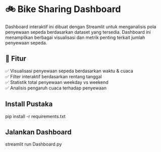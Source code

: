 # 🚲 Bike Sharing Dashboard  

Dashboard interaktif ini dibuat dengan Streamlit untuk menganalisis pola penyewaan sepeda berdasarkan dataset yang tersedia. Dashboard ini menampilkan berbagai visualisasi dan metrik penting terkait jumlah penyewaan sepeda.

## 📌 Fitur  
✅ Visualisasi penyewaan sepeda berdasarkan waktu & cuaca  
✅ Filter interaktif berdasarkan rentang tanggal  
✅ Statistik total penyewaan weekday vs weekend  
✅ Analisis pengaruh cuaca terhadap penyewaan  

## Install Pustaka
pip install -r requirements.txt

## Jalankan Dashboard
streamlit run Dashboard.py
